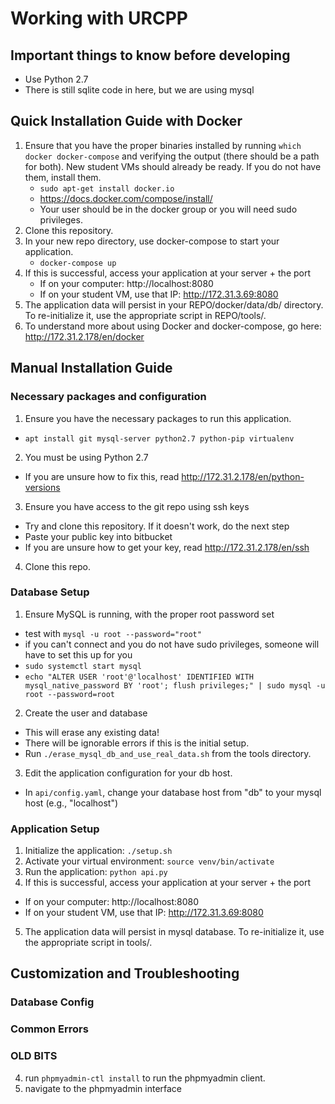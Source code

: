 # Working with URCPP

## Important things to know before developing

  - Use Python 2.7
  - There is still sqlite code in here, but we are using mysql

## Quick Installation Guide with Docker

1. Ensure that you have the proper binaries installed by running `which docker docker-compose` and verifying the output (there should be a path for both). New student VMs should already be ready. If you do not have them, install them.
	* `sudo apt-get install docker.io`
	* https://docs.docker.com/compose/install/
	* Your user should be in the docker group or you will need sudo privileges.
2. Clone this repository.
3. In your new repo directory, use docker-compose to start your application.
	* `docker-compose up`
4. If this is successful, access your application at your server + the port
	* If on your computer: http://localhost:8080
	* If on your student VM, use that IP: http://172.31.3.69:8080
5. The application data will persist in your REPO/docker/data/db/ directory. To re-initialize it, use the appropriate script in REPO/tools/.
6. To understand more about using Docker and docker-compose, go here: http://172.31.2.178/en/docker

## Manual Installation Guide

### Necessary packages and configuration
1. Ensure you have the necessary packages to run this application.
  * `apt install git mysql-server python2.7 python-pip virtualenv`
2. You must be using Python 2.7
  * If you are unsure how to fix this, read http://172.31.2.178/en/python-versions
3. Ensure you have access to the git repo using ssh keys
  * Try and clone this repository. If it doesn't work, do the next step
  * Paste your public key into bitbucket
  * If you are unsure how to get your key, read http://172.31.2.178/en/ssh
4. Clone this repo.

### Database Setup
1. Ensure MySQL is running, with the proper root password set
  * test with `mysql -u root --password="root"` 
  * if you can't connect and you do not have sudo privileges, someone will have to set this up for you
  * `sudo systemctl start mysql`
  * `echo "ALTER USER 'root'@'localhost' IDENTIFIED WITH mysql_native_password BY 'root'; flush privileges;" | sudo mysql -u root --password=root`
2. Create the user and database
  * This will erase any existing data!
  * There will be ignorable errors if this is the initial setup.
  * Run `./erase_mysql_db_and_use_real_data.sh` from the tools directory.
3. Edit the application configuration for your db host.
  * In `api/config.yaml`, change your database host from "db" to your mysql host (e.g., "localhost")

### Application Setup
1. Initialize the application: `./setup.sh`
2. Activate your virtual environment: `source venv/bin/activate`
3. Run the application: `python api.py`
4. If this is successful, access your application at your server + the port
  * If on your computer: http://localhost:8080
  * If on your student VM, use that IP: http://172.31.3.69:8080
5. The application data will persist in mysql database. To re-initialize it, use the appropriate script in tools/.

## Customization and Troubleshooting

### Database Config

### Common Errors


### OLD BITS 
4. run `phpmyadmin-ctl install` to run the phpmyadmin client.
5. navigate to the phpmyadmin interface

